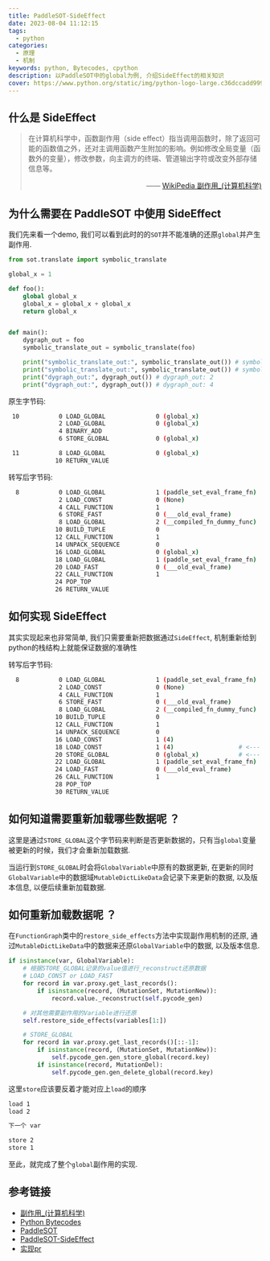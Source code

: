 ```yaml
---
title: PaddleSOT-SideEffect
date: 2023-08-04 11:12:15
tags:
  - python
categories:
  - 原理
  - 机制
keywords: python, Bytecodes, cpython
description: 以PaddleSOT中的global为例, 介绍SideEffect的相关知识
cover: https://www.python.org/static/img/python-logo-large.c36dccadd999.png
---
```


## 什么是 SideEffect

> 在计算机科学中，函数副作用（side effect）指当调用函数时，除了返回可能的函数值之外，还对主调用函数产生附加的影响。例如修改全局变量（函数外的变量），修改参数，向主调方的终端、管道输出字符或改变外部存储信息等。
>
> <p align="right">—— <a href="https://zh.wikipedia.org/wiki/%E5%89%AF%E4%BD%9C%E7%94%A8_(%E8%AE%A1%E7%AE%97%E6%9C%BA%E7%A7%91%E5%AD%A6)">WikiPedia 副作用_(计算机科学)</a></p>

## 为什么需要在 PaddleSOT 中使用 SideEffect

我们先来看一个demo, 我们可以看到此时的的`SOT`并不能准确的还原`global`并产生副作用.

```python
from sot.translate import symbolic_translate

global_x = 1

def foo():
    global global_x
    global_x = global_x + global_x
    return global_x


def main():
    dygraph_out = foo
    symbolic_translate_out = symbolic_translate(foo)

    print("symbolic_translate_out:", symbolic_translate_out()) # symbolic_translate_out: 1
    print("symbolic_translate_out:", symbolic_translate_out()) # symbolic_translate_out: 1
    print("dygraph_out:", dygraph_out()) # dygraph_out: 2
    print("dygraph_out:", dygraph_out()) # dygraph_out: 4
```

原生字节码:

```bash
 10           0 LOAD_GLOBAL              0 (global_x)
              2 LOAD_GLOBAL              0 (global_x)
              4 BINARY_ADD
              6 STORE_GLOBAL             0 (global_x)

 11           8 LOAD_GLOBAL              0 (global_x)
             10 RETURN_VALUE
```

转写后字节码:

```bash
  8           0 LOAD_GLOBAL              1 (paddle_set_eval_frame_fn)
              2 LOAD_CONST               0 (None)
              4 CALL_FUNCTION            1
              6 STORE_FAST               0 (___old_eval_frame)
              8 LOAD_GLOBAL              2 (__compiled_fn_dummy_func)
             10 BUILD_TUPLE              0
             12 CALL_FUNCTION            1
             14 UNPACK_SEQUENCE          0
             16 LOAD_GLOBAL              0 (global_x)
             18 LOAD_GLOBAL              1 (paddle_set_eval_frame_fn)
             20 LOAD_FAST                0 (___old_eval_frame)
             22 CALL_FUNCTION            1
             24 POP_TOP
             26 RETURN_VALUE
```


## 如何实现 SideEffect

其实实现起来也非常简单, 我们只需要重新把数据通过`SideEffect`, 机制重新给到python的栈结构上就能保证数据的准确性

转写后字节码:

```bash
  8           0 LOAD_GLOBAL              1 (paddle_set_eval_frame_fn)
              2 LOAD_CONST               0 (None)
              4 CALL_FUNCTION            1
              6 STORE_FAST               0 (___old_eval_frame)
              8 LOAD_GLOBAL              2 (__compiled_fn_dummy_func)
             10 BUILD_TUPLE              0
             12 CALL_FUNCTION            1
             14 UNPACK_SEQUENCE          0
             16 LOAD_CONST               1 (4)
             18 LOAD_CONST               1 (4)                  # <--- 重新load一次数据
             20 STORE_GLOBAL             0 (global_x)           # <--- 重新store一次数据
             22 LOAD_GLOBAL              1 (paddle_set_eval_frame_fn)
             24 LOAD_FAST                0 (___old_eval_frame)
             26 CALL_FUNCTION            1
             28 POP_TOP
             30 RETURN_VALUE
```

## 如何知道需要重新加载哪些数据呢 ？

这里是通过`STORE_GLOBAL`这个字节码来判断是否更新数据的，只有当`global`变量被更新的时候，我们才会重新加载数据. 

当运行到`STORE_GLOBAL`时会将`GlobalVariable`中原有的数据更新, 在更新的同时`GlobalVariable`中的数据域`MutableDictLikeData`会记录下来更新的数据, 以及版本信息, 以便后续重新加载数据.

## 如何重新加载数据呢 ？

在`FunctionGraph`类中的`restore_side_effects`方法中实现副作用机制的还原, 通过`MutableDictLikeData`中的数据来还原`GlobalVariable`中的数据, 以及版本信息.

```python
if isinstance(var, GlobalVariable):
    # 根据STORE_GLOBAL记录的value值进行_reconstruct还原数据
    # LOAD_CONST or LOAD_FAST
    for record in var.proxy.get_last_records():
        if isinstance(record, (MutationSet, MutationNew)):
            record.value._reconstruct(self.pycode_gen)

    # 对其他需要副作用的Variable进行还原
    self.restore_side_effects(variables[1:])

    # STORE_GLOBAL
    for record in var.proxy.get_last_records()[::-1]:
        if isinstance(record, (MutationSet, MutationNew)):
            self.pycode_gen.gen_store_global(record.key)
        if isinstance(record, MutationDel):
            self.pycode_gen.gen_delete_global(record.key)
```

这里`store`应该要反着才能对应上`load`的顺序

```bash
load 1
load 2

下一个 var

store 2
store 1
```

至此，就完成了整个`global`副作用的实现.

## 参考链接

- [副作用_(计算机科学)](https://zh.wikipedia.org/wiki/%E5%89%AF%E4%BD%9C%E7%94%A8_(%E8%AE%A1%E7%AE%97%E6%9C%BA%E7%A7%91%E5%AD%A6))
- [Python Bytecodes](https://docs.python.org/3/library/dis.html)
- [PaddleSOT](https://github.com/PaddlePaddle/PaddleSOT)
- [PaddleSOT-SideEffect](https://github.com/PaddlePaddle/PaddleSOT/blob/develop/docs/design/side-effect.md)
- [实现pr](https://github.com/PaddlePaddle/PaddleSOT/pull/278)
